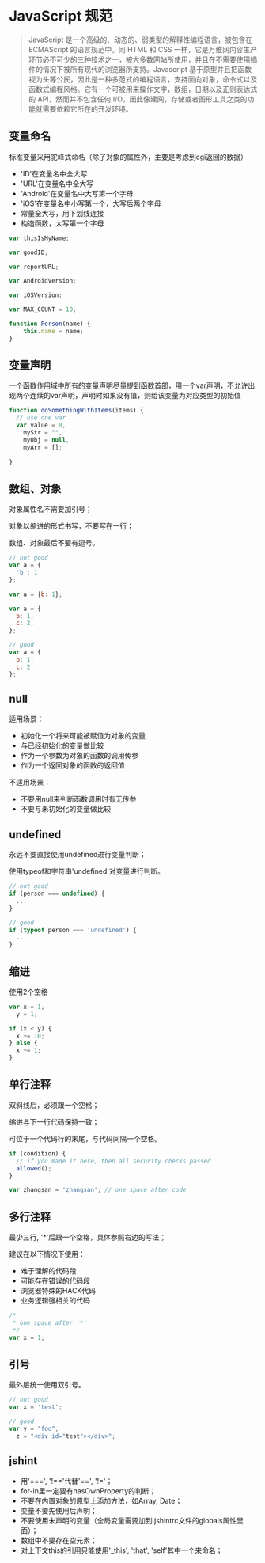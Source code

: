 #  JavaScript 规范

>JavaScript 是一个高级的、动态的、弱类型的解释性编程语言，被包含在 ECMAScript 的语言规范中。同 HTML 和 CSS 一样，它是万维网内容生产环节必不可少的三种技术之一，被大多数网站所使用，并且在不需要使用插件的情况下被所有现代的浏览器所支持。Javascript 基于原型并且把函数视为头等公民，因此是一种多范式的编程语言，支持面向对象，命令式以及函数式编程风格。它有一个可被用来操作文字，数组，日期以及正则表达式的 API，然而并不包含任何 I/O，因此像建网，存储或者图形工具之类的功能就需要依赖它所在的开发环境。

## 变量命名

标准变量采用驼峰式命名（除了对象的属性外，主要是考虑到cgi返回的数据）

* 'ID'在变量名中全大写
* 'URL'在变量名中全大写
* 'Android'在变量名中大写第一个字母
* 'iOS'在变量名中小写第一个，大写后两个字母
* 常量全大写，用下划线连接
* 构造函数，大写第一个字母

```js
var thisIsMyName;

var goodID;

var reportURL;

var AndroidVersion;

var iOSVersion;

var MAX_COUNT = 10;

function Person(name) {
    this.name = name;
}
```

## 变量声明

一个函数作用域中所有的变量声明尽量提到函数首部，用一个var声明，不允许出现两个连续的var声明，声明时如果没有值，则给该变量为对应类型的初始值

```js
function doSomethingWithItems(items) {
  // use one var
  var value = 0,
    myStr = "",
    myObj = null,
    myArr = [];
        
}
```

## 数组、对象

对象属性名不需要加引号；

对象以缩进的形式书写，不要写在一行；

数组、对象最后不要有逗号。

```js
// not good
var a = {
  'b': 1
};

var a = {b: 1};

var a = {
  b: 1,
  c: 2,
};

// good
var a = {
  b: 1,
  c: 2
};
```

## null

适用场景：

  * 初始化一个将来可能被赋值为对象的变量
  * 与已经初始化的变量做比较
  * 作为一个参数为对象的函数的调用传参
  * 作为一个返回对象的函数的返回值
  
不适用场景：

  * 不要用null来判断函数调用时有无传参
  * 不要与未初始化的变量做比较

## undefined

永远不要直接使用undefined进行变量判断；

使用typeof和字符串'undefined'对变量进行判断。

```js
// not good
if (person === undefined) {
  ...
}

// good
if (typeof person === 'undefined') {
  ...
}
```

## 缩进

使用2个空格

```js
var x = 1,
  y = 1;

if (x < y) {
  x += 10;
} else {
  x += 1;
}
```

## 单行注释

双斜线后，必须跟一个空格；

缩进与下一行代码保持一致；

可位于一个代码行的末尾，与代码间隔一个空格。

```js
if (condition) {
  // if you made it here, then all security checks passed
  allowed();
}

var zhangsan = 'zhangsan'; // one space after code
```

## 多行注释

最少三行, '*'后跟一个空格，具体参照右边的写法；

建议在以下情况下使用：

  * 难于理解的代码段
  * 可能存在错误的代码段
  * 浏览器特殊的HACK代码
  * 业务逻辑强相关的代码

```js
/*
 * one space after '*'
 */
var x = 1;
```

## 引号

最外层统一使用双引号。

```js
// not good
var x = 'test';

// good
var y = "foo",
  z = "<div id="test"></div>";

```

## jshint

* 用'===', '!=='代替'==', '!='；
* for-in里一定要有hasOwnProperty的判断；
* 不要在内置对象的原型上添加方法，如Array, Date；
* 变量不要先使用后声明；
* 不要使用未声明的变量（全局变量需要加到.jshintrc文件的globals属性里面）；
* 数组中不要存在空元素；
* 对上下文this的引用只能使用'_this', 'that', 'self'其中一个来命名；